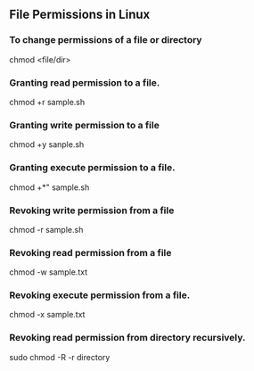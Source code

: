## File Permissions in Linux

### To change permissions of a file or directory
chmod <operation> <file/dir>        

### Granting read permission to a file.
chmod +r sample.sh
### Granting write permission to a file
chmod +y sanple.sh
### Granting execute permission to a file.
chmod +*" sample.sh

### Revoking write permission from a file
chmod -r sample.sh
### Revoking read permission from a file
chmod -w sample.txt
### Revoking execute permission from a file.
chmod -x sample.txt

### Revoking read permission from directory recursively.
sudo chmod -R -r directory